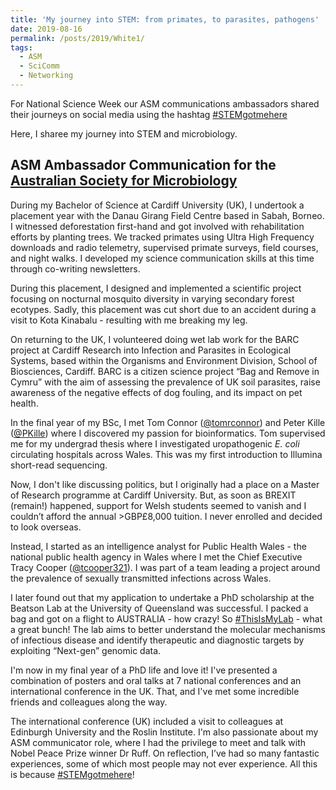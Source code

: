 ```yaml
---
title: 'My journey into STEM: from primates, to parasites, pathogens'
date: 2019-08-16
permalink: /posts/2019/White1/
tags:
  - ASM
  - SciComm
  - Networking
---
```


For National Science Week our ASM communications ambassadors shared their journeys on social media using the hashtag [#STEMgotmehere](https://twitter.com/search?q=%23stemgotmehere&src=typed_query)

Here, I sharee my journey into STEM and microbiology.

ASM Ambassador Communication for the [Australian Society for Microbiology](https://www.theasm.org.au/)
------
During my Bachelor of Science at Cardiff University (UK), I undertook a placement year with the Danau Girang Field Centre based in Sabah, Borneo. I witnessed deforestation first-hand and got involved with rehabilitation efforts by planting trees. We tracked primates using Ultra High Frequency downloads and radio telemetry, supervised primate surveys, field courses, and night walks. I developed my science communication skills at this time through co-writing newsletters.

<Pics>
  
During this placement, I designed and implemented a scientific project focusing on nocturnal mosquito diversity in varying secondary forest ecotypes. Sadly, this placement was cut short due to an accident during a visit to Kota Kinabalu - resulting with me breaking my leg.

On returning to the UK, I volunteered doing wet lab work for the BARC project at Cardiff Research into Infection and Parasites in Ecological Systems, based within the Organisms and Environment Division, School of Biosciences, Cardiff. BARC is a citizen science project “Bag and Remove in Cymru” with the aim of assessing the prevalence of UK soil parasites, raise awareness of the negative effects of dog fouling, and its impact on pet health.

In the final year of my BSc, I met Tom Connor ([@tomrconnor](https://twitter.com/tomrconnor)) and Peter Kille ([@PKille](https://twitter.com/PKille)) where I discovered my passion for bioinformatics. Tom supervised me for my undergrad thesis where I investigated uropathogenic _E. coli_ circulating hospitals across Wales. This was my first introduction to Illumina short-read sequencing.

Now, I don't like discussing politics, but I originally had a place on a Master of Research programme at Cardiff University. But, as soon as BREXIT (remain!) happened, support for Welsh students seemed to vanish and I couldn’t afford the annual >GBP£8,000 tuition. I never enrolled and decided to look overseas.


Instead, I started as an intelligence analyst for Public Health Wales - the national public health agency in Wales where I met the Chief Executive Tracy Cooper ([@tcooper321](https://twitter.com/tcooper321)). I was part of a team leading a project around the prevalence of sexually transmitted infections across Wales. 

I later found out that my application to undertake a PhD scholarship at the Beatson Lab at the University of Queensland was successful. I packed a bag and got on a flight to AUSTRALIA - how crazy! So [#ThisIsMyLab](https://twitter.com/search?q=%23ThisIsMyLab&src=typed_query) - what a great bunch! The lab aims to better understand the molecular mechanisms of infectious disease and identify therapeutic and diagnostic targets by exploiting “Next-gen” genomic data.

I'm now in my final year of a PhD life and love it! I've presented a combination of posters and oral talks at 7 national conferences and an international conference in the UK. That, and I've met some incredible friends and colleagues along the way.

The international conference (UK) included a visit to colleagues at Edinburgh University and the Roslin Institute. I'm also passionate about my ASM communicator role, where I had the privilege to meet and talk with Nobel Peace Prize winner Dr Ruff. On reflection, I’ve had so many fantastic experiences, some of which most people may not ever experience. All this is because [#STEMgotmehere](https://twitter.com/search?q=%23stemgotmehere&src=typed_query)!
  
  <Pics>
